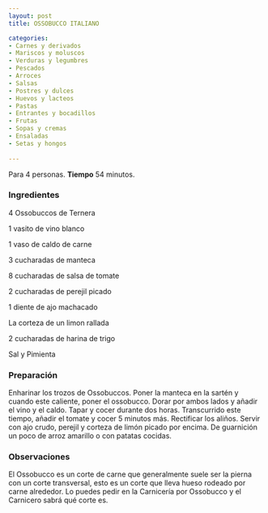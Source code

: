 ```yaml
---
layout: post
title: OSSOBUCCO ITALIANO

categories:
- Carnes y derivados
- Mariscos y moluscos
- Verduras y legumbres
- Pescados
- Arroces
- Salsas
- Postres y dulces
- Huevos y lacteos
- Pastas
- Entrantes y bocadillos
- Frutas
- Sopas y cremas
- Ensaladas
- Setas y hongos
 
---
```

Para 4 personas.
<b>Tiempo</b> 54 minutos.

<h3>Ingredientes</h3>
4 Ossobuccos de Ternera

1 vasito de vino blanco

1 vaso de caldo de carne

3 cucharadas de manteca

8 cucharadas de salsa de tomate

2 cucharadas de perejil picado

1 diente de ajo machacado

La corteza de un limon rallada

2 cucharadas de harina de trigo

Sal y Pimienta

<h3>Preparación</h3>
Enharinar los trozos de Ossobuccos. Poner la manteca en la sartén y cuando este caliente, poner el ossobucco. Dorar por ambos lados y añadir el vino y el caldo. Tapar y cocer durante dos horas. Transcurrido este tiempo, añadir el tomate y cocer 5 minutos más. Rectificar los aliños. Servir con ajo crudo, perejil y corteza de limón picado por encima. De guarnición un poco de arroz amarillo o con patatas cocidas.

<h3>Observaciones</h3>
El Ossobucco es un corte de carne que generalmente suele ser la pierna con un corte transversal, esto es un corte que lleva hueso rodeado por carne alrededor. Lo puedes pedir en la Carnicería por Ossobucco y el Carnicero sabrá qué corte es.

